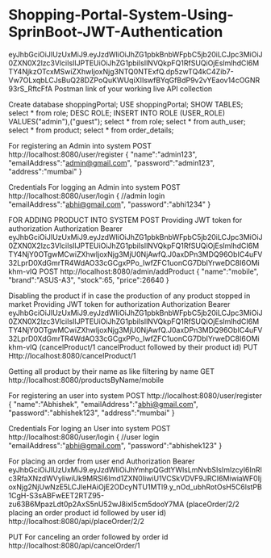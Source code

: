 # Shopping-Portal-System-Using-SprinBoot-JWT-Authentication

eyJhbGciOiJIUzUxMiJ9.eyJzdWIiOiJhZG1pbkBnbWFpbC5jb20iLCJpc3MiOiJ0ZXN0X2lzc3VlciIsIlJPTEUiOiJhZG1pbiIsIlNVQkpFQ1RfSUQiOjEsImlhdCI6MTY4NjkzOTcxMSwiZXhwIjoxNjg3NTQ0NTExfQ.dp5zwTQ4kC4Zib7-Vw7OLxqbLCJsBuQ28DZPoQuKWUqiXIIswfBYqGfBdP9v2vYEaov14cOGNR93rS_RftcFfA
Postman link of your working live API collection

Create database shoppingPortal;
USE shoppingPortal;
SHOW TABLES;
select * from role;
DESC ROLE;
INSERT INTO ROLE (USER_ROLE) VALUES("admin"),("guest");
select * from role;
select * from auth_user;
select * from product;
select * from order_details;


For registering an  Admin into system
POST        http://localhost:8080/user/register
{
    "name":"admin123",
    "emailAddress":"admin@gmail.com",
    "password":"admin123",
    "address":"mumbai"
}

Credentials For logging an  Admin into system
POST        http://localhost:8080/user/login
{
    //admin login
    "emailAddress":"abhi@gmail.com",
    "password":"abhi1234"
}


FOR ADDING PRODUCT INTO SYSTEM
POST        Providing JWT token for authorization
Authorization      Bearer eyJhbGciOiJIUzUxMiJ9.eyJzdWIiOiJhZG1pbkBnbWFpbC5jb20iLCJpc3MiOiJ0ZXN0X2lzc3VlciIsIlJPTEUiOiJhZG1pbiIsIlNVQkpFQ1RfSUQiOjEsImlhdCI6MTY4NjY0OTgwMCwiZXhwIjoxNjg3MjU0NjAwfQ.J0axDPn3MDQ96ObIC4uFV32LprD0XdGmrTR4WdAO33cGCgxPPo_IwfZFC1uonCG7DbIYrweDC8I6OMikhm-vIQ
POST        http://localhost:8080/admin/addProduct
{
    "name":"mobile",
    "brand":"ASUS-A3",
    "stock":65,
    "price":26640
}

Disabling the product if in case the production of any product stopped in market 
Providing JWT token for authorization
Authorization      Bearer eyJhbGciOiJIUzUxMiJ9.eyJzdWIiOiJhZG1pbkBnbWFpbC5jb20iLCJpc3MiOiJ0ZXN0X2lzc3VlciIsIlJPTEUiOiJhZG1pbiIsIlNVQkpFQ1RfSUQiOjEsImlhdCI6MTY4NjY0OTgwMCwiZXhwIjoxNjg3MjU0NjAwfQ.J0axDPn3MDQ96ObIC4uFV32LprD0XdGmrTR4WdAO33cGCgxPPo_IwfZFC1uonCG7DbIYrweDC8I6OMikhm-vIQ
(cancelProduct/1     cancelProduct followed by their product id) 
PUT        Http://localhost:8080/cancelProduct/1

Getting all product by their name as like filtering by name
GET        http://localhost:8080/productsByName/mobile

For registering an  user into system
POST        http://localhost:8080/user/register
{
    "name":"Abhishek",
    "emailAddress":"abhi@gmail.com",
    "password":"abhishek123",
    "address":"mumbai"
}

Credentials For loging an  User into system
POST        http://localhost:8080/user/login
{
    //user login
     "emailAddress":"abhi@gmail.com",
    "password":"abhishek123"
}

For placing an order from user end
Authorization     Bearer eyJhbGciOiJIUzUxMiJ9.eyJzdWIiOiJhYmhpQGdtYWlsLmNvbSIsImlzcyI6InRlc3RfaXNzdWVyIiwiUk9MRSI6Imd1ZXN0IiwiU1VCSkVDVF9JRCI6MiwiaWF0IjoxNjg2NjUwNzE5LCJleHAiOjE2ODcyNTU1MTl9.y_nOd_ubhRotOsH5C6lstPB1CgH-S3sABFwEET2RTZ95-zu63B6MpazLdt0p2AxS5nU52wJ8ixI5cm5dooY7MA
(placeOrder/2/2   placing an order product id followed by user id)
http://localhost:8080/api/placeOrder/2/2

PUT      For canceling an order followed by order id 
http://localhost:8080/api/cancelOrder/1

